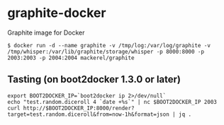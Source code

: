 graphite-docker
===============

Graphite image for Docker


```shell
$ docker run -d --name graphite -v /tmp/log:/var/log/graphite -v /tmp/whisper:/var/lib/graphite/storage/whisper -p 8000:8000 -p 2003:2003 -p 2004:2004 mackerel/graphite
```

## Tasting (on boot2docker 1.3.0 or later)

```shell
export BOOT2DOCKER_IP=`boot2docker ip 2>/dev/null`
echo "test.random.diceroll 4 `date +%s`" | nc $BOOT2DOCKER_IP 2003
curl http://$BOOT2DOCKER_IP:8000/render?target=test.random.diceroll&from=now-1h&format=json | jq .
```
